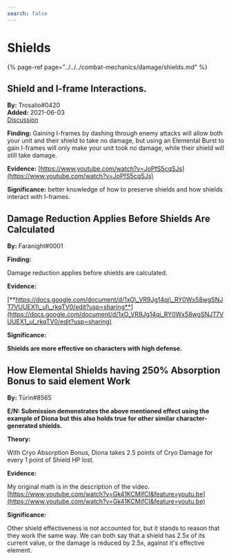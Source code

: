 ```yaml
---
search: false
---
```


# Shields

{% page-ref page="../../../combat-mechanics/damage/shields.md" %}

## Shield and I-frame Interactions.

**By:** Trosalio\#0420  
**Added:** 2021-06-03  
[Discussion](https://tickets.deeznuts.moe/ticket-archive/attachments_848458542024622090_849942582167470090_transcript-shield-and-iframe-interactions.html)

**Finding:** Gaining I-frames by dashing through enemy attacks will allow both your unit and their shield to take no damage, but using an Elemental Burst to gain I-frames will only make your unit took no damage, while their shield will still take damage.

**Evidence:** [https://www.youtube.com/watch?v=JoPfS5cqSJs](https://www.youtube.com/watch?v=JoPfS5cqSJs)

**Significance:** better knowledge of how to preserve shields and how shields interact with I-frames.

## **Damage Reduction Applies Before Shields Are Calculated**

**By:** Faranight\#0001

**Finding:**

Damage reduction applies before shields are calculated.

**Evidence:**

[**https://docs.google.com/document/d/1xO\_VR9Jg14qj\_RY0Wx58wgSNJT7VUUEX1\_ul\_rkqTV0/edit?usp=sharing**](https://docs.google.com/document/d/1xO_VR9Jg14qj_RY0Wx58wgSNJT7VUUEX1_ul_rkqTV0/edit?usp=sharing)

**Significance:**

**Shields are more effective on characters with high defense.**

## **How Elemental Shields having 250% Absorption Bonus to said element Work**

**By:** Türin\#8565

**E/N: Submission demonstrates the above mentioned effect using the example of Diona but this also holds true for other similar character-generated shields.**

**Theory:**

With Cryo Absorption Bonus, Diona takes 2.5 points of Cryo Damage for every 1 point of Shield HP lost.

**Evidence:**

My original math is in the description of the video. [https://www.youtube.com/watch?v=Gk41KCMjfCI&feature=youtu.be](https://www.youtube.com/watch?v=Gk41KCMjfCI&feature=youtu.be)

**Significance:**

Other shield effectiveness is not accounted for, but it stands to reason that they work the same way. We can both say that a shield has 2.5x of its current value, or the damage is reduced by 2.5x, against it's effective element.

